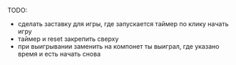 TODO:

- сделать заставку для игры, где запускается таймер по клику начать игру
- таймер и reset закрепить сверху
- при выигрывании заменить на компонет ты выиграл, где указано время и есть начать снова

    
